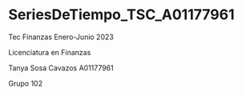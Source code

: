 # SeriesDeTiempo_TSC_A01177961
Tec Finanzas Enero-Junio 2023

Licenciatura en Finanzas

Tanya Sosa Cavazos A01177961

Grupo 102
